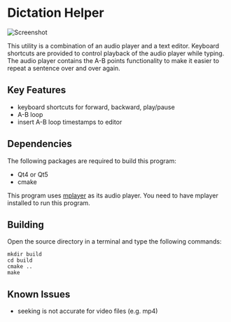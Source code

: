 # Dictation Helper

![Screenshot](http://lzh9102.github.io/dictation-helper/screenshots/1.png)

This utility is a combination of an audio player and a text editor. Keyboard
shortcuts are provided to control playback of the audio player while typing.
The audio player contains the A-B points functionality to make it easier to
repeat a sentence over and over again.

## Key Features

- keyboard shortcuts for forward, backward, play/pause
- A-B loop
- insert A-B loop timestamps to editor

## Dependencies

The following packages are required to build this program:

- Qt4 or Qt5
- cmake

This program uses [mplayer](https://www.mplayerhq.hu/design7/news.html) as its
audio player. You need to have mplayer installed to run this program.

## Building

Open the source directory in a terminal and type the following commands:

```
mkdir build
cd build
cmake ..
make
```

## Known Issues

- seeking is not accurate for video files (e.g. mp4)
